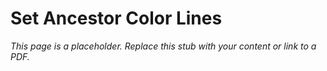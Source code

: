 #    Set Ancestor Color Lines

_This page is a placeholder. Replace this stub with your content or link to a PDF._
